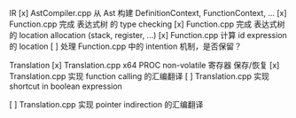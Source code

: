﻿IR
[x] AstCompiler.cpp 从 Ast 构建 DefinitionContext, FunctionContext, ...
[x] Function.cpp 完成 表达式树 的 type checking
[x] Function.cpp 完成 表达式树 的 location allocation (stack, register, ...)
[x] Function.cpp 计算 id expression 的 location
[ ] 处理 Function.cpp 中的 intention 机制，是否保留？

Translation
[x] Translation.cpp x64 PROC non-volatile 寄存器 保存/恢复
[x] Translation.cpp 实现 function calling 的汇编翻译
[ ] Translation.cpp 实现 shortcut in boolean expression


[ ] Translation.cpp 实现 pointer indirection 的汇编翻译
